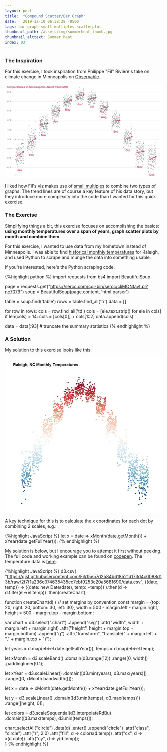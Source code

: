 ```yaml
---
layout: post
title:  "Compound Scatter/Bar Graph"
date:   2019-12-10 06:38:38 -0500
tags: bar-graph small-multiples scatterplot
thumbnail_path: /assets/img/summerheat_thumb.jpg
thumbnail_alttext: Summer heat
index: 03
---
```


### The Inspiration

For this exercise, I took inspiration from Philippe "Fil" Rivière's take on climate change in Minneapolis on [Observable](https://observablehq.com/@fil/summer-heat).

![Temperatures in Minneapolis-Saint Paul](/assets/img/summerheat_inspiration.jpg)

I liked how Fil's viz makes use of [small multiples](https://en.wikipedia.org/wiki/Small_multiple) to combine two types of graphs. The trend lines are of course a key feature of his data story, but they introduce more complexity into the code than I wanted for this quick exercise.

### The Exercise

Simplifying things a bit, this exercise focuses on accomplishing the basics: **using monthly temperatures over a span of years, graph scatter plots by month and combine them.**

For this exercise, I wanted to use data from my hometown instead of Minneapolis. I was able to find [historical monthly temperatures](https://sercc.com/cgi-bin/sercc/cliMONtavt.pl?nc7079) for Raleigh, and used Python to scrape and munge the data into something usable.

If you're interested, here's the Python scraping code.

{%highlight python %}
import requests
from bs4 import BeautifulSoup

page = requests.get("https://sercc.com/cgi-bin/sercc/cliMONtavt.pl?nc7079")
soup = BeautifulSoup(page.content, 'html.parser')

table = soup.find('table')
rows = table.find_all('tr')
data = []

for row in rows:
    cols = row.find_all('td')
    cols = [ele.text.strip() for ele in cols]
    if len(cols) > 14:
        cols = [cols[0]] + cols[1::2]
    data.append(cols)

data = data[:93] # truncate the summary statistics
{% endhighlight %}

### A Solution

My solution to this exercise looks like this:

![Temperatures in Raleigh, NC](/assets/img/summerheat_solution.jpg)

A key technique for this is to calculate the x coordinates for each dot by combining 2 scales, e.g.:

{%highlight JavaScript %}
let x = date =>
    xMonth(date.getMonth()) + xYear(date.getFullYear());
{% endhighlight %}

My solution is below, but I encourage you to attempt it first without peeking. The full code and working example can be found on [codepen](https://codepen.io/fraziern/pen/rNaOdQO). The temperature data is [here](https://gist.githubusercontent.com/Fil/15e57d2584b618521d173d4c0088d13b/raw/2f7f1a236c074635435cc7ebf9253c20a5681690/data.csv).

{%highlight JavaScript %}
d3.csv( "https://gist.githubusercontent.com/Fil/15e57d2584b618521d173d4c0088d13b/raw/2f7f1a236c074635435cc7ebf9253c20a5681690/data.csv",
({date, temp}) => ({date: new Date(date), temp: +temp})
).then(d => d.filter(el=>el.temp))
.then(createChart);

function createChart(d) {
  // set margins by convention
  const margin = {top: 20, right: 20, bottom: 30, left: 30},
      width = 500 - margin.left - margin.right,
      height = 500 - margin.top - margin.bottom;

  var chart = d3.select(".chart")
    .append("svg")
      .attr("width", width + margin.left + margin.right)
      .attr("height", height + margin.top + margin.bottom)
    .append("g")
      .attr("transform", "translate(" + margin.left + "," + margin.top + ")");
  
  let years = d.map(el=>el.date.getFullYear()),
      temps = d.map(el=>el.temp);
  
  let xMonth = d3.scaleBand()
    .domain(d3.range(12))
    .range([0, width])
    .paddingInner(0.1);
  
  let xYear = d3.scaleLinear()
    .domain([d3.min(years), d3.max(years)])
    .range([0, xMonth.bandwidth()]);
  
  let x = date =>
    xMonth(date.getMonth()) + xYear(date.getFullYear());
    
  let y = d3.scaleLinear()
    .domain([d3.min(temps), d3.max(temps)])
    .range([height, 0]);
  
  let colors = d3.scaleSequential(d3.interpolateRdBu)
  .domain([d3.max(temps), d3.min(temps)]);
  
  chart.selectAll("circle")
    .data(d)
    .enter()
    .append("circle")
    .attr("class", "circle")
    .attr("r", 2.0)
    .attr("fill", d => colors(d.temp))
    .attr("cx", d => x(d.date))
    .attr("cy", d => y(d.temp));  
}
{% endhighlight %}
